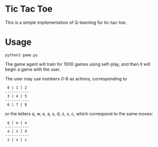 # Tic Tac Toe

This is a simple implementation of Q-learning for tic-tac-toe.

# Usage

```
python3 game.py
```

The game agent will train for 1000 games using self-play, and then it will begin a game with the user.

The user may use numbers 0-8 as actions, corresponding to

```
 0 | 1 | 2
-----------
 3 | 4 | 5
-----------
 6 | 7 | 8
```

or the letters q, w, e, a, s, d, z, x, c, which correspond to the same moves:
```
 q | w | e
-----------
 a | s | d
-----------
 z | x | c
```
